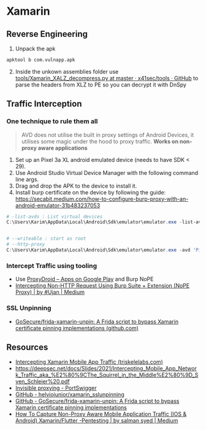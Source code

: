 # Xamarin

## Reverse Engineering
1. Unpack the apk
```bash
apktool b com.vulnapp.apk
```
2. Inside the unkown assemblies folder use [tools/Xamarin_XALZ_decompress.py at master · x41sec/tools · GitHub](https://github.com/x41sec/tools/blob/master/Mobile/Xamarin/Xamarin_XALZ_decompress.py) to parse the headers from XLZ to PE so you can decrypt it with DnSpy


## Traffic Interception
### One technique to rule them all
> AVD does not utilise the built in proxy settings of Android Devices, it utilises some magic under the hood to proxy traffic. **Works on non-proxy aware applications**
1. Set up an Pixel 3a XL android emulated device (needs to have SDK < 29). 
2. Use Android Studio Virtual Device Manager with the following command line args.
3. Drag and drop the APK to the device to install it.
4. Install burp certificate on the device by following the guide: https://secabit.medium.com/how-to-configure-burp-proxy-with-an-android-emulator-31b483237053
```powershell
# -list-avds : List virtual devices
C:\Users\Karim\AppData\Local\Android\Sdk\emulator\emulator.exe -list-avds


# --writeable : start as root
# --http-proxy
C:\Users\Karim\AppData\Local\Android\Sdk\emulator\emulator.exe -avd 'Pixel_3a_XL_API_28'  -http-proxy 127.0.0.1:8080 -writable-system
```

### Intercept Traffic using tooling
- Use [ProxyDroid – Apps on Google Play](https://play.google.com/store/apps/details?id=org.proxydroid&hl=en_GB&gl=US) and Burp NoPE
- [Intercepting Non-HTTP Request Using Burp Suite + Extension (NoPE Proxy) | by #Ujan | Medium](https://medium.com/@juan.tirtayana/intercepting-non-http-request-using-burp-suite-extension-8c264b3c41d1)
### SSL Unpinning
- [GoSecure/frida-xamarin-unpin: A Frida script to bypass Xamarin certificate pinning implementations (github.com)](https://github.com/GoSecure/frida-xamarin-unpin)

## Resources
- [Intercepting Xamarin Mobile App Traffic (triskelelabs.com)](https://www.triskelelabs.com/blog/intercepting-xamarin-mobile-app-traffic-2)
- https://deepsec.net/docs/Slides/2021/Intercepting_Mobile_App_Network_Traffic_aka_%E2%80%9CThe_Squirrel_in_the_Middle%E2%80%9D_Sven_Schleier%20.pdf
- [Invisible proxying - PortSwigger](https://portswigger.net/burp/documentation/desktop/tools/proxy/invisible)
- [GitHub - helviojunior/xamarin_sslunpinning](https://github.com/helviojunior/xamarin_sslunpinning)
- [GitHub - GoSecure/frida-xamarin-unpin: A Frida script to bypass Xamarin certificate pinning implementations](https://github.com/GoSecure/frida-xamarin-unpin)
- [How To Capture Non-Proxy Aware Mobile Application Traffic (IOS & Android) Xamarin/Flutter -Pentesting | by salman syed | Medium](https://slmnsd552.medium.com/how-to-capture-non-proxy-aware-mobile-application-traffic-ios-android-xamarin-flutter-924fe044facf)